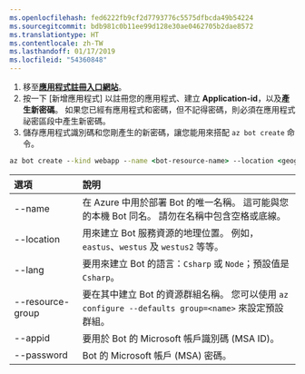 ```yaml
---
ms.openlocfilehash: fed6222fb9cf2d7793776c5575dfbcda49b54224
ms.sourcegitcommit: bdb981c0b11ee99d128e30ae0462705b2dae8572
ms.translationtype: HT
ms.contentlocale: zh-TW
ms.lasthandoff: 01/17/2019
ms.locfileid: "54360848"
---
```

1. 移至[**應用程式註冊入口網站**](https://apps.dev.microsoft.com/)。
1. 按一下 [新增應用程式] 以註冊您的應用程式、建立 **Application-id**，以及**產生新密碼**。 如果您已經有應用程式和密碼，但不記得密碼，則必須在應用程式祕密區段中產生新密碼。
1. 儲存應用程式識別碼和您剛產生的新密碼，讓您能用來搭配 `az bot create` 命令。  

```cmd
az bot create --kind webapp --name <bot-resource-name> --location <geographic-location> --version v4 --lang <language> --verbose --resource-group <resource-group-name> --appid "<application-id>" --password "<application-password>" --verbose
```

| 選項 | 說明 |
|:---|:---|
| --name | 在 Azure 中用於部署 Bot 的唯一名稱。 這可能與您的本機 Bot 同名。 請勿在名稱中包含空格或底線。 |
| --location | 用來建立 Bot 服務資源的地理位置。 例如，`eastus`、`westus` 及 `westus2` 等等。 |
| --lang | 要用來建立 Bot 的語言：`Csharp` 或 `Node`；預設值是 `Csharp`。 |
| --resource-group | 要在其中建立 Bot 的資源群組名稱。 您可以使用 `az configure --defaults group=<name>` 來設定預設群組。 |
| --appid | 要用於 Bot 的 Microsoft 帳戶識別碼 (MSA ID)。 |
| --password | Bot 的 Microsoft 帳戶 (MSA) 密碼。 |
